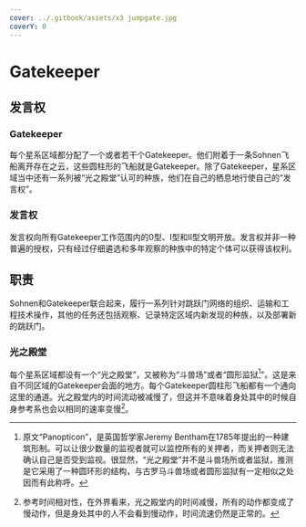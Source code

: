 ```yaml
---
cover: ../.gitbook/assets/x3 jumpgate.jpg
coverY: 0
---
```


# Gatekeeper

## 发言权

### Gatekeeper

每个星系区域都分配了一个或者若干个Gatekeeper。他们附着于一条Sohnen飞船离开存在之云，这些圆柱形的飞船就是Gatekeeper。除了Gatekeeper，星系区域当中还有一系列被“光之殿堂”认可的种族，他们在自己的栖息地行使自己的“发言权”。

### 发言权

发言权向所有Gatekeeper工作范围内的0型、Ⅰ型和Ⅱ型文明开放。发言权并非一种普遍的授权，只有经过仔细遴选和多年观察的种族中的特定个体可以获得该权利。

## 职责

Sohnen和Gatekeeper联合起来，履行一系列针对跳跃门网络的组织、运输和工程技术操作，其他的任务还包括观察、记录特定区域内新发现的种族，以及部署新的跳跃门。

### 光之殿堂

每个星系区域都设有一个“光之殿堂”，又被称为“斗兽场”或者“圆形监狱[^1]”。这是来自不同区域的Gatekeeper会面的地方。每个Gatekeeper圆柱形飞船都有一个通向这里的通道。光之殿堂内的时间流动被减慢了，但这并不意味着身处其中的时候自身参考系也会以相同的速率变慢[^2]。

[^1]: 原文“Panopticon”，是英国哲学家Jeremy Bentham在1785年提出的一种建筑形制。可以让很少数量的监视者就可以监控所有的关押者，而关押者则无法确认自己是否受到监视。很显然，“光之殿堂”并不是斗兽场所或者监狱，推测是它采用了一种圆环形的结构，与古罗马斗兽场或者圆形监狱有一定相似之处因而有此称呼。

[^2]: 参考时间相对性，在外界看来，光之殿堂内的时间减慢，所有的动作都变成了慢动作，但是身处其中的人不会看到慢动作，时间流速仍然是正常的。
